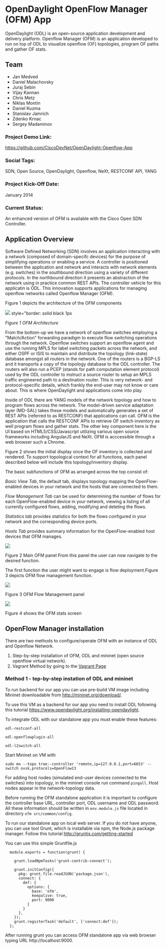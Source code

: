 # OpenDaylight OpenFlow Manager (OFM) App

OpenDaylight (ODL) is an open-source application development and delivery platform. Openflow Manager (OFM) is an application developed to run on top of ODL to visualize openflow (OF) topologies, program OF paths and gather OF stats. 

## Team
- Jan Medved
- Daniel Malachovsky
- Juraj Sebin
- Vijay Kannan
- Chris Metz
- Niklas Montin
- Daniel Kuzma
- Stanislav Jamrich
- Zdenko Krnac
- Sergey Madaminov

### Project Demo Link:

https://github.com/CiscoDevNet/OpenDaylight-Openflow-App

### Social Tags:

SDN, Open Source, OpenDaylight, Openflow, NeXt, RESTCONF API, YANG

### Project Kick-Off Date:

January 2014

### Current Status:

An enhanced version of OFM is available with the Cisco Open SDN Controller. 

## Application Overview

Software Defined Networking (SDN) involves an application interacting with a network (composed of domain-specifc devices) for the purpose of simplifying operations or enabling a service. A controller is positioned between the application and network and interacts with network elements (e.g. switches) in the southbound direction using a variety of different protocols. In the northbound direction it presents an abstraction of the network using in practice common REST APIs. The controller vehicle for this applicatin is ODL. This innovation supports applications for managing openflow networks called Openflow Manager (OFM). 

Figure 1 depicts the architecture of the OFM components 


![](https://github.com/CiscoDevNet/OpenDaylight-Openflow-App/blob/Vagrant-setup/Vagrant/img/OFM-DevnetLabs.png) style="border: solid black 1px

 *Figure 1 OFM Architecture*


From the bottom-up we have a network of openflow switches employing a "Match/Action" forwarding paradigm to execute flow switching operations through the network. Openflow switches support an openflow agent and use the running MPLS for label switching packets across the network, and either OSPF or ISIS to maintain and distribute the topology (link-state) database amongst all routers in the network. One of the routers is a BGP-LS and it transports a copy of the topology database to the ODL controller. The routers will also run a PCEP (stands for path computation element protocol) used by the ODL controller to instruct a source router to setup an MPLS traffic engineered path to a destination router. This is very network- and protocol-specific details, which frankly the end-user may not know or care about. This is where OpenDaylight and applications come into play.

Inside of ODL there are YANG models of the network topology and how to program flows across the network. The model-driven service adaptation layer (MD-SAL) takes these models and automatically generates a set of REST APIs (referred to as RESTCONF) that applications can call. OFM is the application that calls the RESTCONF APIs to retrieve OF switch inventory as well program flows and gather stats. The other key component here is the UI based on HTML5/CSS/Javascript utilizing various open source frameworks including AngularJS and NeXt. OFM is acccessible through a web browser such a Chrome.

Figure 2 shows the initial display once the OF inventory is collected and rendered. To support topological context for all functions, each panel described below will include this topology/inventory display.

The basic subfunctions of OFM as arranged across the top consist of:

*Basic View Tab*, the default tab, displays topology mapping the OpenFlow-enabled devices in your network and the hosts that are connected to them.

*Flow Management Tab* can be used for determining the number of flows for each OpenFlow-enabled device in your network, viewing a listing of all currently configured flows, adding, modifying and deleting the flows.

*Statistics tab* provides statistics for both the flows configured in your network and the corresponding device ports.

*Hosts Tab* provides summary information for the OpenFlow-enabled host devices that OFM manages.

![](https://github.com/CiscoDevNet/OpenDaylight-Openflow-App/blob/Vagrant-setup/Vagrant/img/OFM%20check.png)

Figure 2 Main OFM panel
From this panel the user can now navigate to the desired function.

The first function the user might want to engage is flow deployment.Figure 3 depicts OFM flow management function. 

![](https://github.com/CiscoDevNet/OpenDaylight-Openflow-App/blob/Vagrant-setup/Vagrant/img/flow%20management.png)

Figure 3 OFM Flow Management panel

![](https://github.com/CiscoDevNet/OpenDaylight-Openflow-App/blob/Vagrant-setup/Vagrant/img/statistics.png)

Figure 4 shows the OFM stats screen






## OpenFlow Manager installation

There are two methods to configure/operate OFM with an instance of ODL and Openflow Network.

1. Step-by-step installation of OFM, ODL and mininet (open source openflow virtual network).
2. Vagrant Method by going to the [Vagrant Page](https://github.com/CiscoDevNet/OpenDaylight-Openflow-App/tree/Vagrant-setup/Vagrant)

### Method 1 - tep-by-step instation of ODL and mininet

To run backend for our app you can use pre-build VM image including Mininet downloadable from
http://mininet.org/download/.

To use this VM as a backend for our app you need to install ODL following this tutorial
https://www.opendaylight.org/installing-opendaylight.

To integrate ODL with our standalone app you must enable these features:

`odl-restconf-all`

`odl-openflowplugin-all`

`odl-l2switch-all`

Start Mininet on VM with

`sudo mn --topo tree--controller 'remote,ip=127.0.0.1,port=6653' --switch ovsk,protocols=OpenFlow13`

For adding host nodes (simulated end-user devices connected to the switches) into topology, in the mininet console run command `pingall`. Host nodes appear in the network-topology data.

Before running the OFM standalone application it is important to configure the controller base URL, controller port, ODL username and ODL password. All these information should be written in `env.module.js` file located in directory `ofm src/common/config`.

To run our standalone app on local web server. If you do not have anyone, you can use tool Grunt, which is installable via npm, the Node.js package manager. Follow this tutorial
http://gruntjs.com/getting-started

You can use this simple Gruntfile.js

```
  module.exports = function(grunt) {

    grunt.loadNpmTasks('grunt-contrib-connect');

    grunt.initConfig({
      pkg: grunt.file.readJSON('package.json'),
      connect: {
        def: {
          options: {
            base: 'ofm',
            keepalive: true,
            port: 9000
          }
        }
      },
    });
    grunt.registerTask('default', ['connect:def']);
  };
```
After running grunt you can access OFM standalone app via web browser typing URL http://localhost:9000.

